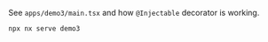 See `apps/demo3/main.tsx` and how `@Injectable` decorator is working.

```shell
npx nx serve demo3
```
